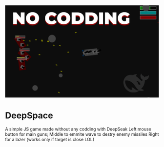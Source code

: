 ![alt text](https://github.com/LustraGitZx/DeepSpace/blob/main/Pic.jpg?raw=true)
# DeepSpace
A simple JS game made without any codding with DeepSeak
Left mouse button for main guns;
Middle to emmite wave to destry enemy missiles
Right for a lazer (works only if target is close LOL)
